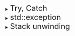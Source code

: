 
<details>
<summary> <font size="5"> Try, Catch </font> </summary>
<div markdown="1">

In C++, the try-catch statement is used to handle exceptions, which are events that occur during the execution of a program that disrupt the normal flow of control. When an exception is thrown, the program's execution jumps to the nearest enclosing catch block that can handle the exception.

The try block contains the code that may throw an exception. If an exception is thrown, the program's execution jumps to the catch block that follows the try block.

The catch block contains the code that will handle the exception. It specifies the type of exception that it can handle, and the exception object is passed to the catch block as a parameter.

```c++
try {
    // code that may throw an exception
} catch (ExceptionType e) {
    // code to handle the exception
}
```
It is also possible to have multiple catch blocks to handle different types of exceptions, and a catch block with no parameter can be used to catch any exception.

```c++
try {
    // code that may throw an exception
} catch (ExceptionType1 e) {
    // code to handle ExceptionType1
} catch (ExceptionType2 e) {
    // code to handle ExceptionType2
} catch (...) {
    // code to handle any other exceptions
}

```
It's also worth noting that when an exception is thrown and not caught, the program will terminate.
</div>
</details>


<details>
<summary> <font size="5"> std::exception </font> </summary>
<div markdown="1">

The what() function in std::exception is a virtual function that returns a null-terminated character string, which describes the exception. You can override this function in a custom exception class to provide a more informative error message.

### std::exception::what
`virtual const char* what() const throw();` (until C++11)
`virtual const char* what() const noexcept;` (since C++11)
Returns the explanatory string.

#### Parameters
---
(none)

#### Return value
---
Pointer to a null-terminated string with explanatory information. The pointer is guaranteed to be valid at least until the exception object from which it is obtained is destroyed, or until a non-const member function on the exception object is called.

</div>
</details>


<details>
<summary> <font size="5"> Stack unwinding </font> </summary>
<div markdown="1">

In C++, when an exception is thrown, the program's execution jumps to the nearest enclosing catch block that can handle the exception. This process is called "stack unwinding".

When an exception is thrown, the program starts searching for a catch block that can handle the exception. The search starts with the innermost function call and goes outwards, unwinding the stack as it goes. The program checks each function's stack frame for a matching catch block, and when a match is found, the program transfers control to that catch block.

As the stack is unwound, the program calls the destructors for all objects with automatic storage duration that were created within the scope of the function being unwound. This is important because it allows objects to clean up any resources they have acquired, such as dynamically allocated memory or open files.

When the catch block completes its execution, the program continues executing at the point following the try-catch statement. If the catch block did not handle the exception, the process of stack unwinding continues until a matching catch block is found or until the program terminates.

It's worth noting that stack unwinding happens only for exception of classes that inherit from std::exception, and if it can't find any matching catch block, the program will terminate by calling std::terminate function, if the exception is not handled.

Also, it's worth mentioning that stack unwinding can be halted by re-throwing an exception, by calling std::terminate() function, or by executing a return statement before the end of the function.

example)
```c++
#include <iostream>
using namespace std;

void f3(int& n){
    if (n<5) throw n;
    cout << n << endl;
}

void f2(int& n){
    f3(++n);
    cout << n << endl;
}

void f1(int& n){
    try {
        f2(++n);
    }
    catch(int n){
        throw n+3;
    }
    cout << n << endl;
}

int main(){
    int n = 1;
    try {
        f1(++n);
    }
    catch(int n){
        cout << n << endl;
    }
    cout << n << endl;
    
    return 0;
}
```

catch statement with ellipsis arguments can catch any type of execption during program.
```c++
catch(...)
{
}
```

- summary 
1. When program catches exception, it jumps to nearset catch black and unwinds functions and codes stacked in try block.
2. With unwinding stacks, `automatic` resources(dynamic memory, open files etc.) used in try-catch statement automatically will be freed but heap memory(`new`, `malloc`) will not.
3. After catching exception, program continues excuting at the point following try-catch statement. 
4. Stack unwound will not happen if try-catch statement doesn't exist.
5. If exception cannot meet the program will terminate by calling `std::terminate` function.
6. By `return` statement, stack unwinding can be halted
7. catch statement with ellipsis arguments can catch any type of execption during program.

</div>
</details>
